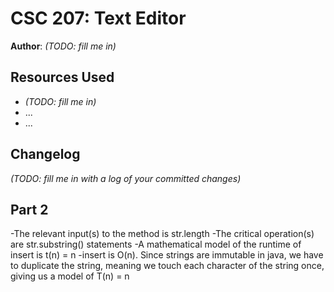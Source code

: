 # CSC 207: Text Editor

**Author**: _(TODO: fill me in)_

## Resources Used

+ _(TODO: fill me in)_
+ ...
+ ...

## Changelog

_(TODO: fill me in with a log of your committed changes)_


## Part 2

-The relevant input(s) to the method is str.length
-The critical operation(s) are str.substring() statements
-A mathematical model of the runtime of insert is t(n) = n
-insert is O(n).
Since strings are immutable in java, we have to duplicate the string, meaning we touch each 
character of the string once, giving us a model of T(n) = n